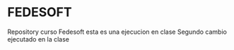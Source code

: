 # FEDESOFT
Repository curso Fedesoft
esta es una ejecucion en clase
Segundo cambio ejecutado en la clase